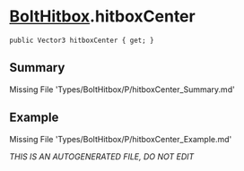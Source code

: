 # [BoltHitbox](Types/BoltHitbox.md).hitboxCenter
`public Vector3 hitboxCenter { get; }`
## Summary
Missing File 'Types/BoltHitbox/P/hitboxCenter_Summary.md'
## Example
Missing File 'Types/BoltHitbox/P/hitboxCenter_Example.md'

*THIS IS AN AUTOGENERATED FILE, DO NOT EDIT*
